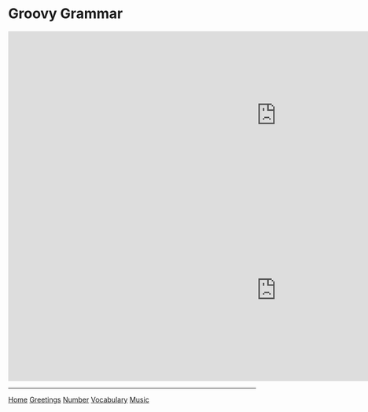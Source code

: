 <h1> Groovy Grammar </h1>






<iframe src="https://h5p.org/h5p/embed/647991" width="1090" height="342" frameborder="0" allowfullscreen="allowfullscreen"></iframe><script src="https://h5p.org/sites/all/modules/h5p/library/js/h5p-resizer.js" charset="UTF-8"></script>
<iframe src="https://h5p.org/h5p/embed/648023" width="1090" height="370" frameborder="0" allowfullscreen="allowfullscreen"></iframe><script src="https://h5p.org/sites/all/modules/h5p/library/js/h5p-resizer.js" charset="UTF-8"></script>

















<hr>

<a href="page2.html">Home</a>
<a href="page3.html">Greetings</a>
<a href="page4.html">Number</a>
<a href="page5.html">Vocabulary</a>
<a href="page6.html">Music</a>
